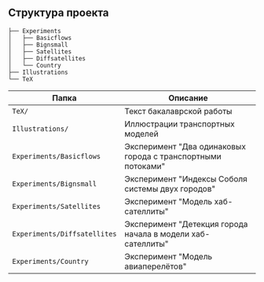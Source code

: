 ## Структура проекта
```
├── Experiments
│   ├── Basicflows
│   ├── Bignsmall
│   ├── Satellites
│   ├── Diffsatellites
│   └── Country
├── Illustrations
└── TeX
```

| Папка        | Описание                              |
|--------------|---------------------------------------|
| `TeX/`       | Текст бакалаврской работы              |
| `Illustrations/`       | Иллюстрации транспортных моделей             |
| `Experiments/Basicflows`      | Эксперимент "Два одинаковых города с транспортными потоками"            |
| `Experiments/Bignsmall`     | Эксперимент "Индексы Соболя системы двух городов"             |
| `Experiments/Satellites`    | Эксперимент "Модель хаб-сателлиты" |
| `Experiments/Diffsatellites`    | Эксперимент "Детекция города начала в модели хаб-сателлиты" |
| `Experiments/Country`    | Эксперимент "Модель авиаперелётов" |